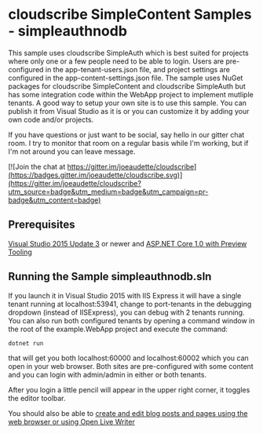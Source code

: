 # cloudscribe SimpleContent Samples - simpleauthnodb

This sample uses cloudscribe SimpleAuth which is best suited for projects where only one or a few people need to be able to login. Users are pre-configured in the app-tenant-users.json file, and project settings are configured in the app-content-settings.json file. The sample uses NuGet packages for cloudscribe SimpleContent and cloudscribe SimpleAuth but has some integration code within the WebApp project to implement mutliple tenants. A good way to setup your own site is to use this sample. You can publish it from Visual Studio as it is or you can customize it by adding your own code and/or projects.

If you have questions or just want to be social, say hello in our gitter chat room. I try to monitor that room on a regular basis while I'm working, but if I'm not around you can leave  message.

[![Join the chat at https://gitter.im/joeaudette/cloudscribe](https://badges.gitter.im/joeaudette/cloudscribe.svg)](https://gitter.im/joeaudette/cloudscribe?utm_source=badge&utm_medium=badge&utm_campaign=pr-badge&utm_content=badge)

## Prerequisites

[Visual Studio 2015 Update 3](https://www.visualstudio.com/en-us/downloads) or newer and [ASP.NET Core 1.0 with Preview Tooling](https://dot.net/)

## Running the Sample simpleauthnodb.sln

If you launch it in Visual Studio 2015 with IIS Express it will have a single tenant running at localhost:53941, change to port-tenants in the debugging dropdown (instead of IISExpress), you can debug with 2 tenants running. You can also run both configured tenants by opening a command window in the root of the example.WebApp project and execute the command:

    dotnet run
	
that will get you both localhost:60000 and localhost:60002 which you can open in your web browser. Both sites are pre-configured with some content and you can login with admin/admin in either or both tenants.

After you login a little pencil will appear in the upper right corner, it toggles the editor toolbar.

You should also be able to [create and edit blog posts and pages using the web browser or using Open Live Writer](https://github.com/joeaudette/cloudscribe.SimpleContent/wiki/Using-Open-Live-Writer)




